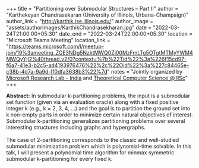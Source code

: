 +++
title = "Partitioning over Submodular Structures – Part II"
author = "Karthekeyan Chandrasekaran (University of Illinois, Urbana-Champaign)"
author_link = "http://karthik.ise.illinois.edu/"
author_image = "assets/authorImages/KarthikChandrasekharan.jpg"
date = "2022-03-24T21:00:00+05:30"
date_end = "2022-03-24T22:00:00+05:30"
location = "Microsoft Teams Meeting"
location_link = "https://teams.microsoft.com/l/meetup-join/19%3ameeting_ZGE3NDg5NzktMWQ0Zi00MzFmLTg5OTgtMTMyYWM4MWQyYjI2%40thread.v2/0?context=%7b%22Tid%22%3a%226f15cd97-f6a7-41e3-b2c5-ad4193976476%22%2c%22Oid%22%3a%227c84465e-c38b-4d7a-9a9d-ff0dfa3638b3%22%7d"
notes = "Jointly organized by <a href = "https://www.microsoft.com/en-us/research/lab/microsoft-research-india/" target= "_blank">Microsoft Research Lab - India</a> and <a href='https://www.csa.iisc.ac.in/theoretical-computer-science/' target= "_blank">Theoretical Computer Science @ IISc</a>"
+++

<b>Abstract:</b> In submodular k-partitioning problems, the input is a submodular set function (given via an
evaluation oracle) along with a fixed positive integer k (e.g., k = 2, 3, 4, …) and the goal is to partition
the ground set into k non-empty parts in order to minimize certain natural objectives of interest. Submodular
k-partitioning generalizes partitioning problems over several interesting structures including graphs and hypergraphs.
<br><br>
The case of 2-partitioning corresponds to the classic and well-studied submodular minimization problem which is
polynomial-time solvable. In this talk, I will present a polynomial time algorithm for minmax symmetric submodular
k-partitioning for every fixed k.

